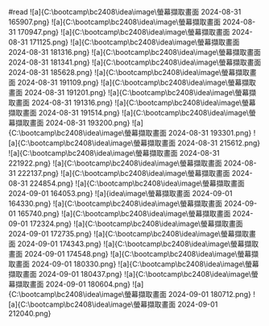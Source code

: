   #read
  ![a]{C:\bootcamp\bc2408\idea\image\螢幕擷取畫面 2024-08-31 165907.png}
  ![a]{C:\bootcamp\bc2408\idea\image\螢幕擷取畫面 2024-08-31 170947.png}
  ![a]{C:\bootcamp\bc2408\idea\image\螢幕擷取畫面 2024-08-31 171125.png}
  ![a]{C:\bootcamp\bc2408\idea\image\螢幕擷取畫面 2024-08-31 181316.png}
  ![a]{C:\bootcamp\bc2408\idea\image\螢幕擷取畫面 2024-08-31 181341.png}
  ![a]{C:\bootcamp\bc2408\idea\image\螢幕擷取畫面 2024-08-31 185628.png}
  ![a]{C:\bootcamp\bc2408\idea\image\螢幕擷取畫面 2024-08-31 191109.png}
  ![a]{C:\bootcamp\bc2408\idea\image\螢幕擷取畫面 2024-08-31 191201.png}
  ![a]{C:\bootcamp\bc2408\idea\image\螢幕擷取畫面 2024-08-31 191316.png}
  ![a]{C:\bootcamp\bc2408\idea\image\螢幕擷取畫面 2024-08-31 191514.png}
  ![a]{C:\bootcamp\bc2408\idea\image\螢幕擷取畫面 2024-08-31 193200.png}
  ![a]{C:\bootcamp\bc2408\idea\image\螢幕擷取畫面 2024-08-31 193301.png}
  ![a]{C:\bootcamp\bc2408\idea\image\螢幕擷取畫面 2024-08-31 215612.png}
  ![a]{C:\bootcamp\bc2408\idea\image\螢幕擷取畫面 2024-08-31 221922.png}
  ![a]{C:\bootcamp\bc2408\idea\image\螢幕擷取畫面 2024-08-31 222137.png}
  ![a]{C:\bootcamp\bc2408\idea\image\螢幕擷取畫面 2024-08-31 224854.png}
  ![a]{C:\bootcamp\bc2408\idea\image\螢幕擷取畫面 2024-09-01 164053.png}
  ![a]{idea\image\螢幕擷取畫面 2024-09-01 164330.png}
  ![a]{C:\bootcamp\bc2408\idea\image\螢幕擷取畫面 2024-09-01 165740.png}
  ![a]{C:\bootcamp\bc2408\idea\image\螢幕擷取畫面 2024-09-01 172324.png}
  ![a]{C:\bootcamp\bc2408\idea\image\螢幕擷取畫面 2024-09-01 172735.png}
  ![a]{C:\bootcamp\bc2408\idea\image\螢幕擷取畫面 2024-09-01 174343.png}
  ![a]{C:\bootcamp\bc2408\idea\image\螢幕擷取畫面 2024-09-01 174548.png}
  ![a]{C:\bootcamp\bc2408\idea\image\螢幕擷取畫面 2024-09-01 180330.png}
  ![a]{C:\bootcamp\bc2408\idea\image\螢幕擷取畫面 2024-09-01 180437.png}
  ![a]{C:\bootcamp\bc2408\idea\image\螢幕擷取畫面 2024-09-01 180604.png}
  ![a]{C:\bootcamp\bc2408\idea\image\螢幕擷取畫面 2024-09-01 180712.png}
  ![a]{C:\bootcamp\bc2408\idea\image\螢幕擷取畫面 2024-09-01 212040.png}
  
